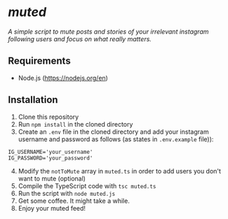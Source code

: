 # _muted_

_A simple script to mute posts and stories of your irrelevant instagram following users and focus on what really matters._

## Requirements

- Node.js (https://nodejs.org/en)

## Installation

1. Clone this repository
2. Run `npm install` in the cloned directory
3. Create an `.env` file in the cloned directory and add your instagram username and password as follows (as states in `.env.example` file)):
```
IG_USERNAME='your_username'
IG_PASSWORD='your_password'
```
4. Modify the `notToMute` array in `muted.ts` in order to add users you don't want to mute (optional)
5. Compile the TypeScript code with `tsc muted.ts`
6. Run the script with `node muted.js`
7. Get some coffee. It might take a while.
8. Enjoy your muted feed!
